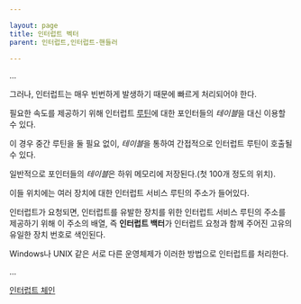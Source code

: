 ```yaml
---

layout: page
title: 인터럽트 벡터
parent: 인터럽트,인터럽트-핸들러

---
```


...

그러나, 인터럽트는 매우 빈번하게 발생하기 때문에 빠르게 처리되어야 한다.

필요한 속도를 제공하기 위해 인터럽트 [루틴](루틴.html)에 대한 포인터들의 *테이블*을 대신 이용할 수 있다.

이 경우 중간 루틴을 둘 필요 없이, *테이블*을 통하여 간접적으로 인터럽트 루틴이 호출될 수 있다.

일반적으로 포인터들의 *테이블*은 하위 메모리에 저장된다.(첫 100개 정도의 위치).

이들 위치에는 여러 장치에 대한 인터럽트 서비스 루틴의 주소가 들어있다.

인터럽트가 요청되면, 인터럽트를 유발한 장치를 위한 인터럽트 서비스 루틴의 주소를 제공하기 위해 이 주소의 배열, 즉 **인터럽트 백터**가 인터럽트 요청과 함께 주어진 고유의 유일한 장치 번호로 색인된다.

Windows나 UNIX 같은 서로 다른 운영체제가 이러한 방법으로 인터럽트를 처리한다.

...

[인터럽트 체인](인터럽트-체인.html)
